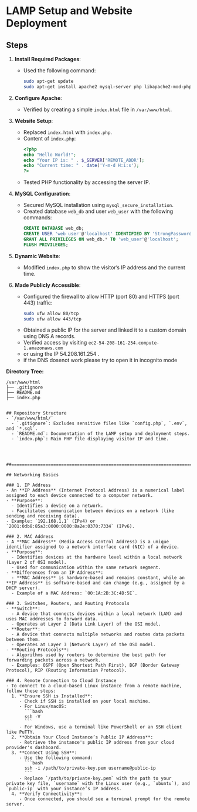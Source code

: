 # LAMP Setup and Website Deployment

## Steps

1. **Install Required Packages**:
    - Used the following command:
      ```bash
      sudo apt-get update
      sudo apt-get install apache2 mysql-server php libapache2-mod-php php-mysql
      ```

2. **Configure Apache**:
    - Verified by creating a simple `index.html` file in `/var/www/html`.

3. **Website Setup**:
    - Replaced `index.html` with `index.php`.
    - Content of `index.php`:
      ```php
      <?php
      echo "Hello World!";
      echo "Your IP is: " . $_SERVER['REMOTE_ADDR'];
      echo "Current time: " . date('Y-m-d H:i:s');
      ?>
      ```
    - Tested PHP functionality by accessing the server IP.

4. **MySQL Configuration**:
    - Secured MySQL installation using `mysql_secure_installation`.
    - Created database `web_db` and user `web_user` with the following commands:
      ```sql
      CREATE DATABASE web_db;
      CREATE USER 'web_user'@'localhost' IDENTIFIED BY 'StrongPassword123';
      GRANT ALL PRIVILEGES ON web_db.* TO 'web_user'@'localhost';
      FLUSH PRIVILEGES;
      ```

5. **Dynamic Website**:
    - Modified `index.php` to show the visitor’s IP address and the current time.

6. **Made Publicly Accessible**:
    - Configured the firewall to allow HTTP (port 80) and HTTPS (port 443) traffic:
      ```bash
      sudo ufw allow 80/tcp
      sudo ufw allow 443/tcp
      ```
    - Obtained a public IP for the server and linked it to a custom domain using DNS A records.
    - Verified access by visiting `ec2-54-208-161-254.compute-1.amazonaws.com`
    - or using the IP  54.208.161.254 .
    - if the DNS dosenot work please try to open it in incognito mode

**Directory Tree:**
```plaintext
/var/www/html
├── .gitignore
├── README.md
├── index.php


## Repository Structure
- `/var/www/html/`
  - `.gitignore`: Excludes sensitive files like `config.php`, `.env`, and `*.sql`.
  - `README.md`: Documentation of the LAMP setup and deployment steps.
  - `index.php`: Main PHP file displaying visitor IP and time.




##===========================================================================================##

## Networking Basics

### 1. IP Address
- An **IP Address** (Internet Protocol Address) is a numerical label assigned to each device connected to a computer network.
- **Purpose**:
  - Identifies a device on a network.
  - Facilitates communication between devices on a network (like sending and receiving data).
- Example: `192.168.1.1` (IPv4) or `2001:0db8:85a3:0000:0000:8a2e:0370:7334` (IPv6).

### 2. MAC Address
- A **MAC Address** (Media Access Control Address) is a unique identifier assigned to a network interface card (NIC) of a device.
- **Purpose**:
  - Identifies devices at the hardware level within a local network (Layer 2 of OSI model).
  - Used for communication within the same network segment.
- **Differences from an IP Address**:
  - **MAC Address** is hardware-based and remains constant, while an **IP Address** is software-based and can change (e.g., assigned by a DHCP server).
  - Example of a MAC Address: `00:1A:2B:3C:4D:5E`.

### 3. Switches, Routers, and Routing Protocols
- **Switch**:
  - A device that connects devices within a local network (LAN) and uses MAC addresses to forward data.
  - Operates at Layer 2 (Data Link Layer) of the OSI model.
- **Router**:
  - A device that connects multiple networks and routes data packets between them.
  - Operates at Layer 3 (Network Layer) of the OSI model.
- **Routing Protocols**:
  - Algorithms used by routers to determine the best path for forwarding packets across a network.
  - Examples: OSPF (Open Shortest Path First), BGP (Border Gateway Protocol), RIP (Routing Information Protocol).

### 4. Remote Connection to Cloud Instance
- To connect to a cloud-based Linux instance from a remote machine, follow these steps:
  1. **Ensure SSH is Installed**:
     - Check if SSH is installed on your local machine.
     - For Linux/macOS:
       ```bash
       ssh -V
       ```
     - For Windows, use a terminal like PowerShell or an SSH client like PuTTY.
  2. **Obtain Your Cloud Instance’s Public IP Address**:
     - Retrieve the instance's public IP address from your cloud provider's dashboard.
  3. **Connect Using SSH**:
     - Use the following command:
       ```bash
       ssh -i /path/to/private-key.pem username@public-ip
       ```
     - Replace `/path/to/private-key.pem` with the path to your private key file, `username` with the Linux user (e.g., `ubuntu`), and `public-ip` with your instance’s IP address.
  4. **Verify Connectivity**:
     - Once connected, you should see a terminal prompt for the remote server.

